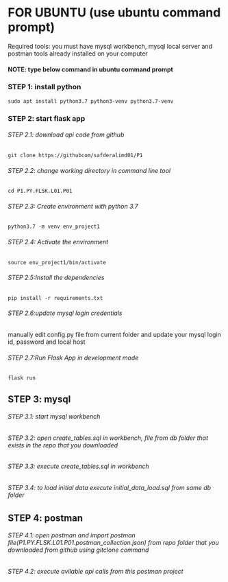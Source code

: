 # FOR UBUNTU (use ubuntu command prompt) 
Required tools: you must have mysql workbench, mysql local server and postman tools already installed on your computer
#### NOTE: type below command in ubuntu command prompt

### STEP 1: install python
```sudo apt install python3.7 python3-venv python3.7-venv```

### STEP 2: start flask app

###### STEP 2.1: download api code from github
```git clone https://githubcom/safderalimd01/P1```

###### STEP 2.2: change working directory in command line tool
```cd P1.PY.FLSK.L01.P01```

###### STEP 2.3: Create environment with python 3.7
```python3.7 -m venv env_project1```

###### STEP 2.4: Activate the environment
```source env_project1/bin/activate```

###### STEP 2.5:Install the dependencies
```pip install -r requirements.txt```

###### STEP 2.6:update mysql login credentials
manually edit config.py file from current folder and update your mysql login id, password and local host

###### STEP 2.7:Run Flask App in development mode
```flask run```

## STEP 3: mysql
###### STEP 3.1: start mysql workbench
###### STEP 3.2: open create_tables.sql in workbench, file from db folder that exists in the repo that you downloaded
###### STEP 3.3: execute create_tables.sql in workbench
###### STEP 3.4: to load initial data execute initial_data_load.sql from same db folder

## STEP 4: postman
###### STEP 4.1: open postman and import postman file(P1.PY.FLSK.L01.P01.postman_collection.json) from repo folder that you downloaded from github using gitclone command
###### STEP 4.2: execute avilable api calls from this postman project



